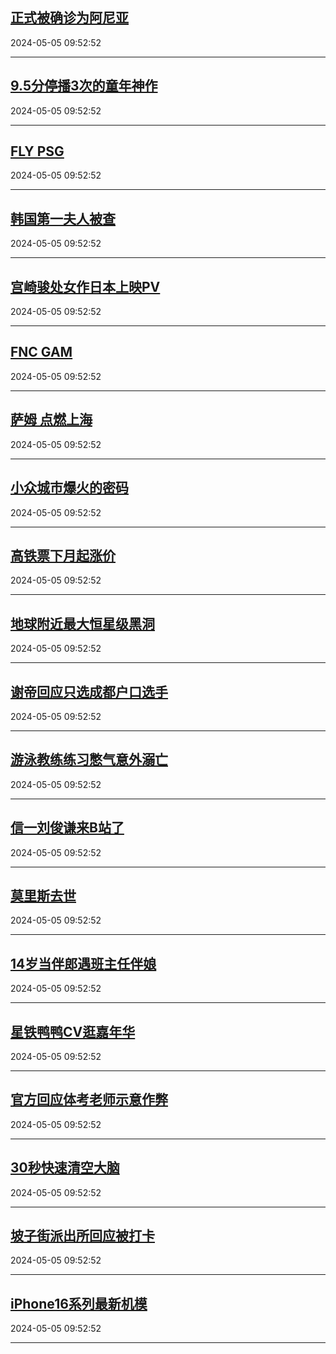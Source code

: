 ## [正式被确诊为阿尼亚](https://search.bilibili.com/all?vt=36849326&keyword=%E6%AD%A3%E5%BC%8F%E8%A2%AB%E7%A1%AE%E8%AF%8A%E4%B8%BA%E9%98%BF%E5%B0%BC%E4%BA%9A&order=click)

2024-05-05 09:52:52

---
## [9.5分停播3次的童年神作](https://search.bilibili.com/all?vt=36849326&keyword=9.5%E5%88%86%E5%81%9C%E6%92%AD3%E6%AC%A1%E7%9A%84%E7%AB%A5%E5%B9%B4%E7%A5%9E%E4%BD%9C&order=click)

2024-05-05 09:52:52

---
## [FLY PSG](https://search.bilibili.com/all?vt=36849326&keyword=FLY+PSG&order=click)

2024-05-05 09:52:52

---
## [韩国第一夫人被查](https://search.bilibili.com/all?vt=36849326&keyword=%E9%9F%A9%E5%9B%BD%E7%AC%AC%E4%B8%80%E5%A4%AB%E4%BA%BA%E8%A2%AB%E6%9F%A5&order=click)

2024-05-05 09:52:52

---
## [宫崎骏处女作日本上映PV](https://search.bilibili.com/all?vt=36849326&keyword=%E5%AE%AB%E5%B4%8E%E9%AA%8F%E5%A4%84%E5%A5%B3%E4%BD%9C%E6%97%A5%E6%9C%AC%E4%B8%8A%E6%98%A0PV&order=click)

2024-05-05 09:52:52

---
## [FNC GAM](https://search.bilibili.com/all?vt=36849326&keyword=FNC+GAM&order=click)

2024-05-05 09:52:52

---
## [萨姆 点燃上海](https://search.bilibili.com/all?vt=36849326&keyword=%E8%90%A8%E5%A7%86+%E7%82%B9%E7%87%83%E4%B8%8A%E6%B5%B7&order=click)

2024-05-05 09:52:52

---
## [小众城市爆火的密码](https://search.bilibili.com/all?vt=36849326&keyword=%E5%B0%8F%E4%BC%97%E5%9F%8E%E5%B8%82%E7%88%86%E7%81%AB%E7%9A%84%E5%AF%86%E7%A0%81&order=click)

2024-05-05 09:52:52

---
## [高铁票下月起涨价](https://search.bilibili.com/all?vt=36849326&keyword=%E9%AB%98%E9%93%81%E7%A5%A8%E4%B8%8B%E6%9C%88%E8%B5%B7%E6%B6%A8%E4%BB%B7&order=click)

2024-05-05 09:52:52

---
## [地球附近最大恒星级黑洞](https://search.bilibili.com/all?vt=36849326&keyword=%E5%9C%B0%E7%90%83%E9%99%84%E8%BF%91%E6%9C%80%E5%A4%A7%E6%81%92%E6%98%9F%E7%BA%A7%E9%BB%91%E6%B4%9E&order=click)

2024-05-05 09:52:52

---
## [谢帝回应只选成都户口选手](https://search.bilibili.com/all?vt=36849326&keyword=%E8%B0%A2%E5%B8%9D%E5%9B%9E%E5%BA%94%E5%8F%AA%E9%80%89%E6%88%90%E9%83%BD%E6%88%B7%E5%8F%A3%E9%80%89%E6%89%8B&order=click)

2024-05-05 09:52:52

---
## [游泳教练练习憋气意外溺亡](https://search.bilibili.com/all?vt=36849326&keyword=%E6%B8%B8%E6%B3%B3%E6%95%99%E7%BB%83%E7%BB%83%E4%B9%A0%E6%86%8B%E6%B0%94%E6%84%8F%E5%A4%96%E6%BA%BA%E4%BA%A1&order=click)

2024-05-05 09:52:52

---
## [信一刘俊谦来B站了](https://search.bilibili.com/all?vt=36849326&keyword=%E4%BF%A1%E4%B8%80%E5%88%98%E4%BF%8A%E8%B0%A6%E6%9D%A5B%E7%AB%99%E4%BA%86&order=click)

2024-05-05 09:52:52

---
## [莫里斯去世](https://search.bilibili.com/all?vt=36849326&keyword=%E8%8E%AB%E9%87%8C%E6%96%AF%E5%8E%BB%E4%B8%96&order=click)

2024-05-05 09:52:52

---
## [14岁当伴郎遇班主任伴娘](https://search.bilibili.com/all?vt=36849326&keyword=14%E5%B2%81%E5%BD%93%E4%BC%B4%E9%83%8E%E9%81%87%E7%8F%AD%E4%B8%BB%E4%BB%BB%E4%BC%B4%E5%A8%98&order=click)

2024-05-05 09:52:52

---
## [星铁鸭鸭CV逛嘉年华](https://search.bilibili.com/all?vt=36849326&keyword=%E6%98%9F%E9%93%81%E9%B8%AD%E9%B8%ADCV%E9%80%9B%E5%98%89%E5%B9%B4%E5%8D%8E&order=click)

2024-05-05 09:52:52

---
## [官方回应体考老师示意作弊](https://search.bilibili.com/all?vt=36849326&keyword=%E5%AE%98%E6%96%B9%E5%9B%9E%E5%BA%94%E4%BD%93%E8%80%83%E8%80%81%E5%B8%88%E7%A4%BA%E6%84%8F%E4%BD%9C%E5%BC%8A&order=click)

2024-05-05 09:52:52

---
## [30秒快速清空大脑](https://search.bilibili.com/all?vt=36849326&keyword=30%E7%A7%92%E5%BF%AB%E9%80%9F%E6%B8%85%E7%A9%BA%E5%A4%A7%E8%84%91&order=click)

2024-05-05 09:52:52

---
## [坡子街派出所回应被打卡](https://search.bilibili.com/all?vt=36849326&keyword=%E5%9D%A1%E5%AD%90%E8%A1%97%E6%B4%BE%E5%87%BA%E6%89%80%E5%9B%9E%E5%BA%94%E8%A2%AB%E6%89%93%E5%8D%A1&order=click)

2024-05-05 09:52:52

---
## [iPhone16系列最新机模](https://search.bilibili.com/all?vt=36849326&keyword=iPhone16%E7%B3%BB%E5%88%97%E6%9C%80%E6%96%B0%E6%9C%BA%E6%A8%A1&order=click)

2024-05-05 09:52:52

---
